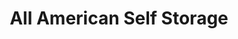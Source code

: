 ---
title: "All American Self Storage"
url: /saint-paul/all-american-self-storage-marshall-avenue/
shop: storage rental
---